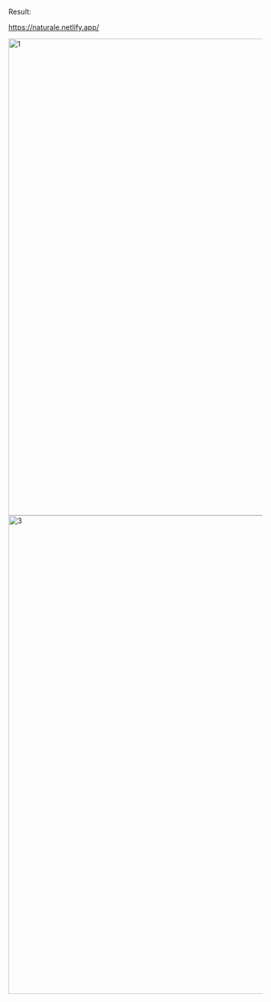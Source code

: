 Result:

https://naturale.netlify.app/

<img width="945" alt="1" src="https://github.com/omerulusal/Naturale/assets/96357374/01b3c8b8-48d2-4b6d-b3ce-3b9bed79a18d">

<img width="948" alt="3" src="https://github.com/omerulusal/Naturale/assets/96357374/5a4c11d2-03bf-40bd-88e4-6aed62b7d965">

